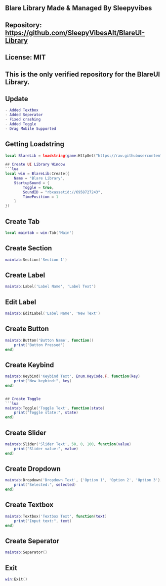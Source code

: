 ## Blare Library Made & Managed By Sleepyvibes
## Repository: https://github.com/SleepyVibesAlt/BlareUI-Library
## License: MIT
## This is the only verified repository for the BlareUI Library.

## Update
```lua
- Added Textbox
- Added Seperator
- Fixed crashing
- Added Toggle
- Drag Mobile Supported
```

## Getting Loadstring
```lua
local BlareLib = loadstring(game:HttpGet("https://raw.githubusercontent.com/SleepyVibesAlt/BlareUI-Library/refs/heads/main/BlareUI.lua"))()```

## Create UI Library Window
```lua
local win = BlareLib:Create({
    Name = "Blare Library",
    StartupSound = {
        Toggle = true,
        SoundID = "rbxassetid://6958727243",
        TimePosition = 1
    }
})
```

## Create Tab
```lua
local maintab = win:Tab('Main')
```

## Create Section
```lua
maintab:Section('Section 1')
```

## Create Label
```lua
maintab:Label('Label Name', 'Label Text')
```

## Edit Label
```lua
maintab:EditLabel('Label Name', 'New Text')
```

## Create Button
```lua
maintab:Button('Button Name', function()
    print('Button Pressed')
end)
```

## Create Keybind
```lua
maintab:Keybind('Keybind Text', Enum.KeyCode.F, function(key)
    print("New keybind:", key)
end)


## Create Toggle
```lua
maintab:Toggle('Toggle Text', function(state)
    print("Toggle state:", state)
end)
```

## Create Slider
```lua
maintab:Slider('Slider Text', 50, 0, 100, function(value)
    print("Slider value:", value)
end)
```

## Create Dropdown
```lua
maintab:Dropdown('Dropdown Text', {'Option 1', 'Option 2', 'Option 3'}, function(selected)
    print("Selected:", selected)
end)
```

## Create Textbox
```lua
maintab:Textbox('Textbox Text', function(text)
    print("Input text:", text)
end)
```

## Create Seperator
```lua
maintab:Separator()
```

## Exit
```lua
win:Exit()
```